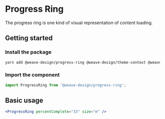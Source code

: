 # Progress Ring

The progress ring is one kind of visual representation of content loading.

## Getting started

### Install the package

```bash
yarn add @weave-design/progress-ring @weave-design/theme-context @weave-design/theme-data
```

### Import the component

```js
import ProgressRing from '@weave-design/progress-ring';
```

## Basic usage

```jsx
<ProgressRing percentComplete="33" size="m" />
```
